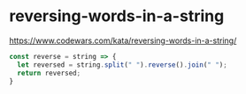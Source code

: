 # reversing-words-in-a-string
https://www.codewars.com/kata/reversing-words-in-a-string/


```javascript
const reverse = string => {
  let reversed = string.split(" ").reverse().join(" ");
  return reversed;
}
```
